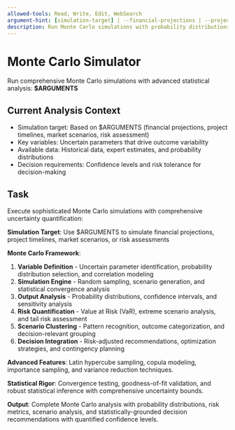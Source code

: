 ```yaml
---
allowed-tools: Read, Write, Edit, WebSearch
argument-hint: [simulation-target] | --financial-projections | --project-timelines | --market-scenarios | --risk-assessment
description: Run Monte Carlo simulations with probability distributions, confidence intervals, and statistical analysis
---
```


# Monte Carlo Simulator

Run comprehensive Monte Carlo simulations with advanced statistical analysis: **$ARGUMENTS**

## Current Analysis Context

- Simulation target: Based on $ARGUMENTS (financial projections, project timelines, market scenarios, risk assessment)
- Key variables: Uncertain parameters that drive outcome variability
- Available data: Historical data, expert estimates, and probability distributions
- Decision requirements: Confidence levels and risk tolerance for decision-making

## Task

Execute sophisticated Monte Carlo simulations with comprehensive uncertainty quantification:

**Simulation Target**: Use $ARGUMENTS to simulate financial projections, project timelines, market scenarios, or risk assessments

**Monte Carlo Framework**:
1. **Variable Definition** - Uncertain parameter identification, probability distribution selection, and correlation modeling
2. **Simulation Engine** - Random sampling, scenario generation, and statistical convergence analysis
3. **Output Analysis** - Probability distributions, confidence intervals, and sensitivity analysis
4. **Risk Quantification** - Value at Risk (VaR), extreme scenario analysis, and tail risk assessment
5. **Scenario Clustering** - Pattern recognition, outcome categorization, and decision-relevant grouping
6. **Decision Integration** - Risk-adjusted recommendations, optimization strategies, and contingency planning

**Advanced Features**: Latin hypercube sampling, copula modeling, importance sampling, and variance reduction techniques.

**Statistical Rigor**: Convergence testing, goodness-of-fit validation, and robust statistical inference with comprehensive uncertainty bounds.

**Output**: Complete Monte Carlo analysis with probability distributions, risk metrics, scenario analysis, and statistically-grounded decision recommendations with quantified confidence levels.